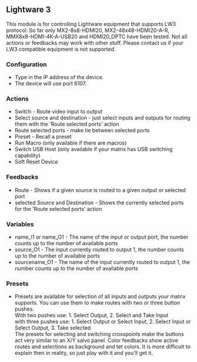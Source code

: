 ## Lightware 3
This module is for controlling Lightware equipment that supports LW3 protocol. So far only MX2-8x8-HDMI20, MX2-48x48-HDMI20-A-R, MMX8x8-HDMI-4K-A-USB20 and HDMI20_OPTC have been tested. Not all actions or feedbacks may work with other stuff. Please contact us if your LW3 compatible equipment is not supported.

### Configuration
* Type in the IP address of the device.
* The device will use port 6107.

### Actions
* Switch - Route video input to output
* Select source and destination - just select inputs and outputs for routing them with the 'Route selected ports' action
* Route selected ports - make tie between selected ports
* Preset - Recall a preset
* Run Macro (only available if there are macros)
* Switch USB Host (only available if your matrix has USB switching capability)
* Soft Reset Device

### Feedbacks
* Route - Shows if a given source is routed to a given output or selected port
* selected Source and Destination - Shows the currently selected ports for the 'Route selected ports' action

### Variables
* name_I1 or name_O1 - The name of the input or output port, the number counts up to the number of available ports
* source_O1 - The input currently routed to output 1, the number counts up to the number of available ports
* sourcename_O1 - The name of the input currently routed to output 1, the number counts up to the number of available ports

### Presets
* Presets are available for selection of all inputs and outputs your matrix supports. You can use them to make routes with two or three button pushes.  
With two pushes use: 1. Select Output, 2. Select and Take Input   
with three pushes use: 1. Select Output or Select Input, 2. Select Input or Select Output, 3. Take selected  
The presets for selecting and switching crosspoints make the buttons act very similar to an X/Y salvo panel. Color feedbacks show active routes and selections as background and tet colors. It is more difficult to explain then in reality, so just play with it and you'll get it.